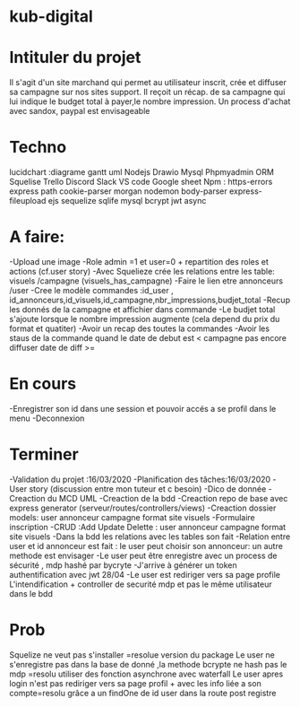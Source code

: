 # kub-digital

# Intituler du projet
Il s'agit d'un site marchand qui permet au utilisateur inscrit, crée et diffuser sa campagne sur nos sites support. Il reçoit un récap.
de sa campagne qui lui indique le budget total à payer,le nombre impression. Un process d'achat avec sandox, paypal est envisageable


# Techno
lucidchart :diagrame gantt uml
Nodejs
Drawio
Mysql Phpmyadmin
ORM Squelise
Trello
Discord Slack
VS code
Google sheet
Npm : https-errors express path cookie-parser morgan nodemon body-parser express-fileupload ejs sequelize sqlife mysql bcrypt jwt async

# A faire:

-Upload une image
-Role admin =1 et user=0 + repartition des roles et actions (cf.user story)
-Avec Squelieze crée les relations entre les table: visuels /campagne (visuels_has_campagne)
-Faire le lien etre annonceurs /user
-Cree le modèle commandes :id_user , id_annonceurs,id_visuels,id_campagne,nbr_impressions,budjet_total
-Recup les donnés de la campagne et affichier dans commande
-Le budjet total s'ajoute lorsque le nombre impression augmente (cela depend du prix du format et quatiter)
-Avoir un recap des toutes la commandes
-Avoir les staus de la commande quand le date de debut est < campagne pas encore diffuser
date de diff >=


# En cours
-Enregistrer son id dans une session et pouvoir accés a se profil dans le menu 
-Deconnexion

# Terminer
-Validation du projet :16/03/2020
-Planification des tâches:16/03/2020
-User story (discussion entre mon tuteur et c besoin)
-Dico de donnée
-Creaction du MCD UML
-Creaction de la bdd
-Creaction repo de base avec express generator (serveur/routes/controllers/views)
-Creaction dossier models: user annonceur campagne format site visuels
-Formulaire inscription
-CRUD :Add Update Delette : user annonceur campagne format site visuels
-Dans la bdd les relations avec les tables son fait
-Relation entre user et id annonceur est fait : le user peut choisir son annonceur: un autre methode est envisager
-Le user peut être enregistre avec un process de sécurité , mdp hashé par bycryte
-J'arrive à générer un token authentification avec jwt 28/04
-Le user est rediriger vers sa page profile
L'intendification + controller de securité mdp et pas le même utilisateur dans le bdd 

# Prob
Squelize ne veut pas s'installer =resolue version du package
Le user ne s'enregistre pas dans la base de donné ,la methode bcrypte ne hash pas le mdp =resolu utiliser des fonction asynchrone avec waterfall
Le user apres login n'est pas rediriger vers sa page profil + avec les info liée a son compte=resolu grâce a un findOne de id user dans la route post registre
